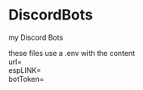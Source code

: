 # DiscordBots
my Discord Bots<br>

these files use a .env with the content <br>
url=<br>
espLINK=<br>
botToken=<br>
